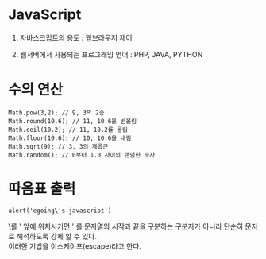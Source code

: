 # JavaScript
1. 자바스크립트의 용도 : 웹브라우저 제어

2. 웹서버에서 사용되는 프로그래밍 언어 : PHP, JAVA, PYTHON

# 수의 연산
 	Math.pow(3,2); // 9, 3의 2승 
	Math.round(10.6); // 11, 10.6을 반올림
	Math.ceil(10.2); // 11, 10.2를 올림
	Math.floor(10.6); // 10, 10.6을 내림
	Math.sqrt(9); // 3, 3의 제곱근
	Math.random(); // 0부터 1.0 사이의 랜덤한 숫자

# 따옴표 출력
	alert('egoing\'s javascript')
 \를 ' 앞에 위치시키면 ' 를 문자열의 시작과 끝을 구분하는 구분자가 아니라 단순히 문자로 해석하도록 강제 할 수 있다. \
 이러한 기법을 이스케이프(escape)라고 한다.	



	  
